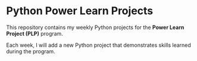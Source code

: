 # Python Power Learn Projects

This repository contains my weekly Python projects for the **Power Learn Project (PLP)** program.

Each week, I will add a new Python project that demonstrates skills learned during the program.


